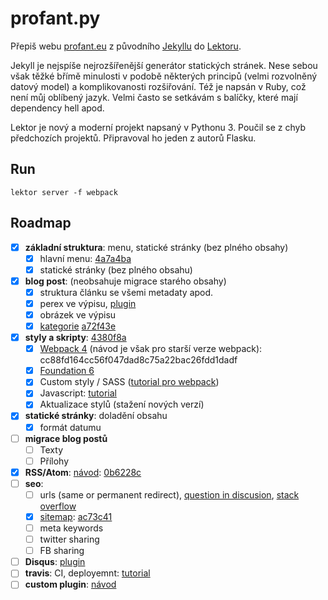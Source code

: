 # profant.py

Přepiš webu [profant.eu](https://www.profant.eu) z původního [Jekyllu](https://jekyllrb.com/) do [Lektoru](https://www.getlektor.com/).

Jekyll je nejspíše nejrozšířenější generátor statických stránek. Nese sebou však těžké břímě minulosti v podobě některých principů (velmi rozvolněný datový model) a komplikovanosti rozšiřování. Též je napsán v Ruby, což není můj oblíbený jazyk. Velmi často se setkávám s balíčky, které mají dependency hell apod.

Lektor je nový a moderní projekt napsaný v Pythonu 3. Poučil se z chyb předchozích projektů. Připravoval ho jeden z autorů Flasku.

## Run

`lektor server -f webpack`

## Roadmap

- [X] **základní struktura**: menu, statické stránky (bez plného obsahy)
  - [X] hlavní menu: [4a7a4ba](https://github.com/Kedrigern/profant.py/commit/4a7a4ba9995e3f261b53059277711c318a02472f)
  - [X] statické stránky (bez plného obsahu)
- [X] **blog post**: (neobsahuje migrace starého obsahy)
  - [X] struktura článku se všemi metadaty apod.
  - [X] perex ve výpisu, [plugin](https://github.com/Andrew-Shay/lektor-read-full-post)
  - [X] obrázek ve výpisu
  - [X] [kategorie](https://www.getlektor.com/docs/guides/categories/) [a72f43e](https://github.com/Kedrigern/profant.py/commit/a72f43e613a6b02d02e48596fa2b162ced645e85)
- [X] **styly a skripty**: [4380f8a](https://github.com/Kedrigern/profant.py/commit/4380f8a152233da8a92db825f5edd513e01f7aaa)
  - [X] [Webpack 4](https://www.getlektor.com/docs/guides/webpack/) (návod je však pro starší verze webpack): cc88fd164cc56f047dad8c75a22bac26fdd1dadf
  - [X] [Foundation 6](https://foundation.zurb.com/) 
  - [X] Custom styly / SASS ([tutorial pro webpack](https://dev.to/pixelgoo/how-to-configure-webpack-from-scratch-for-a-basic-website-46a5))
  - [X] Javascript: [tutorial](https://github.com/pelamfi/zurb-foundation-scss-webpack-example)
  - [X] Aktualizace stylů (stažení nových verzí)
- [X] **statické stránky**: doladění obsahu
  - [X] formát datumu
- [ ] **migrace blog postů**
  - [ ] Texty
  - [ ] Přílohy
- [X] **RSS/Atom**: [návod](https://www.getlektor.com/plugins/lektor-atom/): [0b6228c](https://github.com/Kedrigern/profant.py/commit/0b6228cc31d9a8eca101dc4bc9618a021de43408)
- [ ] **seo**:
  - [ ] urls (same or permanent redirect), [question in discusion](https://www.getlektor.com/docs/guides/blog/), [stack overflow](https://stackoverflow.com/questions/44972297/changing-the-url-structure-of-lektor-for-blog-posts-to-be-in-the-parent-director)
  - [X] [sitemap](https://www.getlektor.com/docs/guides/sitemap/): [ac73c41](https://github.com/Kedrigern/profant.py/commit/ac73c41d5564b44d5464145a93848eee314e4e12)
  - [ ] meta keywords
  - [ ] twitter sharing
  - [ ] FB sharing
- [ ] **Disqus**: [plugin](https://www.getlektor.com/plugins/lektor-disqus-comments/)
- [ ] **travis**: CI, deployemnt: [tutorial](https://www.getlektor.com/docs/deployment/travisci/)
- [ ] **custom plugin**: [návod](https://www.getlektor.com/docs/plugins/dev/)
